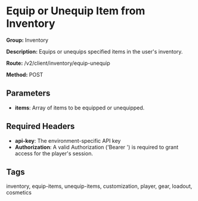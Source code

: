 # Equip or Unequip Item from Inventory

**Group:** Inventory

**Description:** Equips or unequips specified items in the user's inventory.

**Route:** /v2/client/inventory/equip-unequip

**Method:** POST

## Parameters

- **items**: Array of items to be equipped or unequipped.

## Required Headers

- **api-key**: The environment-specific API key
- **Authorization**: A valid Authorization ('Bearer <token>') is required to grant access for the player's session.

## Tags

inventory, equip-items, unequip-items, customization, player, gear, loadout, cosmetics
